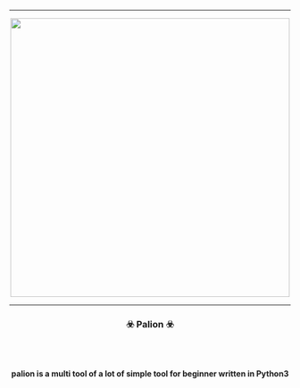 -----

<p align="center">
<img src="https://hotpot.ai/images/site/ai/copywriter/teaser.jpg", width="500", height="500">
</p>

-----

### <p align="center">☣️ Palion ☣️</p>

<br><br>
<p align="center">
<strong>
palion is a multi tool of a lot of simple tool for beginner written in Python3

